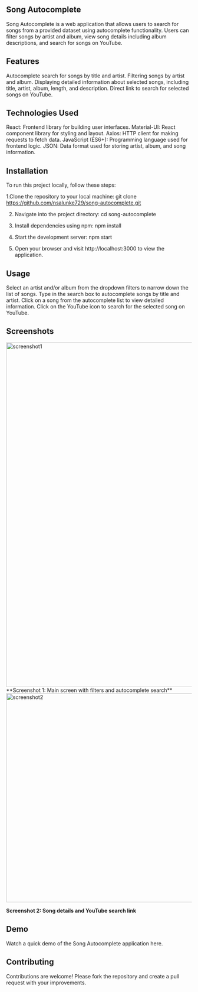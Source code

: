## Song Autocomplete
Song Autocomplete is a web application that allows users to search for songs from a provided dataset using autocomplete functionality. Users can filter songs by artist and album, view song details including album descriptions, and search for songs on YouTube.

## Features
Autocomplete search for songs by title and artist.
Filtering songs by artist and album.
Displaying detailed information about selected songs, including title, artist, album, length, and description.
Direct link to search for selected songs on YouTube.

## Technologies Used
React: Frontend library for building user interfaces.
Material-UI: React component library for styling and layout.
Axios: HTTP client for making requests to fetch data.
JavaScript (ES6+): Programming language used for frontend logic.
JSON: Data format used for storing artist, album, and song information.

## Installation

To run this project locally, follow these steps:

1.Clone the repository to your local machine:
	git clone https://github.com/nsalunke729/song-autocomplete.git

2. Navigate into the project directory:
	cd song-autocomplete

3. Install dependencies using npm:
	npm install

4. Start the development server:
	npm start

5. Open your browser and visit http://localhost:3000 to view the application.

## Usage
Select an artist and/or album from the dropdown filters to narrow down the list of songs.
Type in the search box to autocomplete songs by title and artist.
Click on a song from the autocomplete list to view detailed information.
Click on the YouTube icon to search for the selected song on YouTube.

## Screenshots

<img width="933" alt="screenshot1" src="https://github.com/nsalunke729/Song-Library/assets/48030982/e69c9480-241e-4b26-a57e-59b9f7284345">
**Screenshot 1: Main screen with filters and autocomplete search**


<img width="566" alt="screenshot2" src="https://github.com/nsalunke729/Song-Library/assets/48030982/4701e8f5-0a9e-456d-8b3a-28b6e951be96"/>

**Screenshot 2: Song details and YouTube search link**

## Demo
Watch a quick demo of the Song Autocomplete application here.

## Contributing
Contributions are welcome! Please fork the repository and create a pull request with your improvements.
